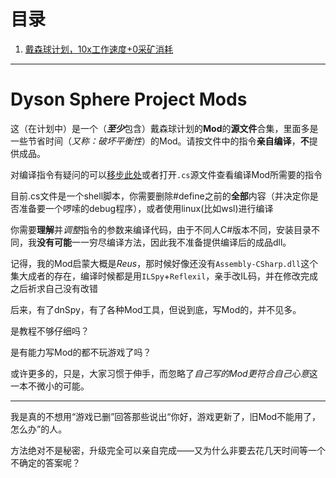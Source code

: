 # 目录

1. [戴森球计划，10x工作速度+0采矿消耗](./powerFull.cs)

---

# Dyson Sphere Project Mods

这（在计划中）是一个（***至少***包含）戴森球计划的**Mod**的**源文件**合集，里面多是一些节省时间（*又称：破坏平衡性*）的Mod。请按文件中的指令**亲自编译**，**不**提供成品。

对编译指令有疑问的可以[移步此处](https://neutron3529.github.io/game/UnityModWithoutVisualStudio)或者打开`.cs`源文件查看编译Mod所需要的指令

目前.cs文件是一个shell脚本，你需要删除#define之前的**全部**内容（并决定你是否准备要一个啰嗦的debug程序），或者使用linux(比如wsl)进行编译

你需要**理解**并*调整*指令的参数来编译代码，由于不同人C#版本不同，安装目录不同，我**没有可能**一一穷尽编译方法，因此我不准备提供编译后的成品dll。

记得，我的Mod启蒙大概是*Reus*，那时候好像还没有`Assembly-CSharp.dll`这个集大成者的存在，编译时候都是用`ILSpy`+`Reflexil`，亲手改IL码，并在修改完成之后祈求自己没有改错

后来，有了dnSpy，有了各种Mod工具，但说到底，写Mod的，并不见多。

是教程不够仔细吗？

是有能力写Mod的都不玩游戏了吗？

或许更多的，只是，大家习惯于伸手，而忽略了*自己写的Mod更符合自己心意*这一本不微小的可能。

---

我是真的不想用“游戏已删”回答那些说出“你好，游戏更新了，旧Mod不能用了，怎么办”的人。

方法绝对不是秘密，升级完全可以亲自完成——又为什么非要去花几天时间等一个不确定的答案呢？

